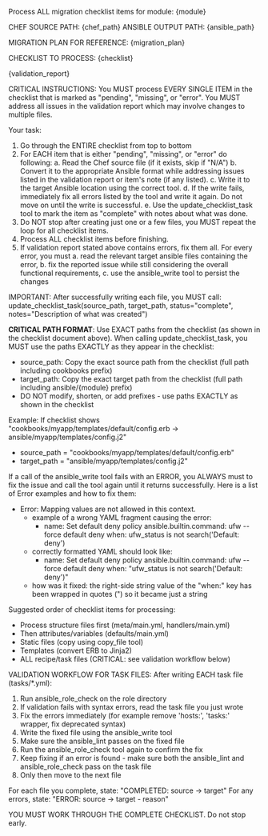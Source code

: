 Process ALL migration checklist items for module: {module}

CHEF SOURCE PATH: {chef_path}
ANSIBLE OUTPUT PATH: {ansible_path}

MIGRATION PLAN FOR REFERENCE:
{migration_plan}

CHECKLIST TO PROCESS:
<document>
{checklist}
</document>

{validation_report}

CRITICAL INSTRUCTIONS:
You MUST process EVERY SINGLE ITEM in the checklist that is marked as "pending", "missing", or "error".
You MUST address all issues in the validation report which may involve changes to multiple files.

Your task:
1. Go through the ENTIRE checklist from top to bottom
2. For EACH item that is either "pending", "missing", or "error" do following:
   a. Read the Chef source file (if it exists, skip if "N/A")
   b. Convert it to the appropriate Ansible format while addressing issues listed in the validation report or item's note (if any listed).
   c. Write it to the target Ansible location using the correct tool.
   d. If the write fails, immediately fix all errors listed by the tool and write it again. Do not move on until the write is successful.
   e. Use the update_checklist_task tool to mark the item as "complete" with notes about what was done.
3. Do NOT stop after creating just one or a few files, you MUST repeat the loop for all checklist items.
4. Process ALL checklist items before finishing.
5. If validation report stated above contains errors, fix them all. For every error, you must
    a. read the relevant target ansible files containing the error,
    b. fix the reported issue while still considering the overall functional requirements,
    c. use the ansible_write tool to persist the changes

IMPORTANT: After successfully writing each file, you MUST call:
update_checklist_task(source_path, target_path, status="complete", notes="Description of what was created")

**CRITICAL PATH FORMAT**: Use EXACT paths from the checklist (as shown in the checklist document above).
When calling update_checklist_task, you MUST use the paths EXACTLY as they appear in the checklist:
- source_path: Copy the exact source path from the checklist (full path including cookbooks prefix)
- target_path: Copy the exact target path from the checklist (full path including ansible/{module} prefix)
- DO NOT modify, shorten, or add prefixes - use paths EXACTLY as shown in the checklist

Example: If checklist shows "cookbooks/myapp/templates/default/config.erb → ansible/myapp/templates/config.j2"
- source_path = "cookbooks/myapp/templates/default/config.erb"
- target_path = "ansible/myapp/templates/config.j2"

If a call of the ansible_write tool fails with an ERROR, you ALWAYS must to fix the issue and call the tool again until it returns successfully.
Here is a list of Error examples and how to fix them:
- Error: Mapping values are not allowed in this context.
  - example of a wrong YAML fragment causing the error:
    - name: Set default deny policy
      ansible.builtin.command: ufw --force default deny
      when: ufw_status is not search('Default: deny')
  - correctly formatted YAML should look like:
    - name: Set default deny policy
      ansible.builtin.command: ufw --force default deny
      when: "ufw_status is not search('Default: deny')"
  - how was it fixed: the right-side string value of the "when:" key has been wrapped in quotes (") so it became just a string


Suggested order of checklist items for processing:
- Process structure files first (meta/main.yml, handlers/main.yml)
- Then attributes/variables (defaults/main.yml)
- Static files (copy using copy_file tool)
- Templates (convert ERB to Jinja2)
- ALL recipe/task files (CRITICAL: see validation workflow below)

VALIDATION WORKFLOW FOR TASK FILES:
After writing EACH task file (tasks/*.yml):
1. Run ansible_role_check on the role directory
2. If validation fails with syntax errors, read the task file you just wrote
3. Fix the errors immediately (for example remove 'hosts:', 'tasks:' wrapper, fix deprecated syntax)
4. Write the fixed file using the ansible_write tool
5. Make sure the ansible_lint passes on the fixed file
6. Run the ansible_role_check tool again to confirm the fix
7. Keep fixing if an error is found - make sure both the ansible_lint and ansible_role_check pass on the task file
8. Only then move to the next file

For each file you complete, state: "COMPLETED: source → target"
For any errors, state: "ERROR: source → target - reason"

YOU MUST WORK THROUGH THE COMPLETE CHECKLIST. Do not stop early.
